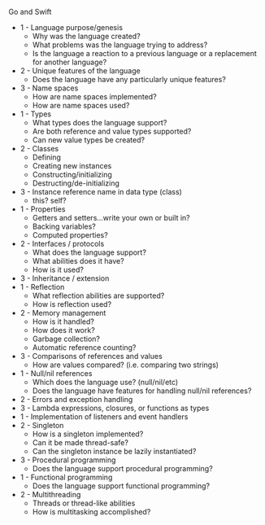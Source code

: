 Go and Swift 

* 1 - Language purpose/genesis
  * Why was the language created?
  * What problems was the language trying to address?
  * Is the language a reaction to a previous language or a replacement for another language?
* 2 - Unique features of the language
  * Does the language have any particularly unique features?
* 3 - Name spaces
  * How are name spaces implemented?
  * How are name spaces used?
* 1 - Types
    * What types does the language support?
    * Are both reference and value types supported?
    * Can new value types be created?
* 2 - Classes
  * Defining
  * Creating new instances
  * Constructing/initializing
  * Destructing/de-initializing
* 3 - Instance reference name in data type (class)
  * this?  self?
* 1 - Properties
  * Getters and setters...write your own or built in?
  * Backing variables?
  * Computed properties?
* 2 - Interfaces / protocols
  * What does the language support?
  * What abilities does it have?
  * How is it used?
* 3 - Inheritance / extension
* 1 - Reflection
  * What reflection abilities are supported?
  * How is reflection used?
* 2 - Memory management
  * How is it handled?
  * How does it work?
  * Garbage collection?
  * Automatic reference counting?
* 3 - Comparisons of references and values
  * How are values compared? (i.e. comparing two strings)
* 1 - Null/nil references
  * Which does the language use? (null/nil/etc)
  * Does the language have features for handling null/nil references?
* 2 - Errors and exception handling
* 3 - Lambda expressions, closures, or functions as types
* 1 - Implementation of listeners and event handlers
* 2 - Singleton
  * How is a singleton implemented?
  * Can it be made thread-safe?
  * Can the singleton instance be lazily instantiated?
* 3 - Procedural programming
  * Does the language support procedural programming?
* 1 - Functional programming
  * Does the language support functional programming?
* 2 - Multithreading
  * Threads or thread-like abilities
  * How is multitasking accomplished?
